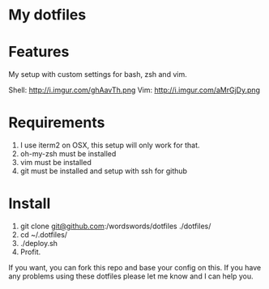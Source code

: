 # My dotfiles

# Features

My setup with custom settings for bash, zsh and vim.

Shell:
    http://i.imgur.com/ghAavTh.png
Vim:
    http://i.imgur.com/aMrGjDy.png

# Requirements

1. I use iterm2 on OSX, this setup will only work for that.
2. oh-my-zsh must be installed
3. vim must be installed
4. git must be installed and setup with ssh for github


# Install

1. git clone git@github.com:/wordswords/dotfiles ./dotfiles/
2. cd ~/.dotfiles/
3. ./deploy.sh
4. Profit.



If you want, you can fork this repo and base your config on this. If you have any problems using these dotfiles please let me know and I can help you.

